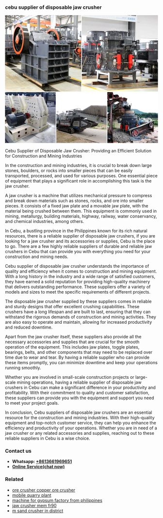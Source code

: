 <h3>cebu supplier of disposable jaw crusher</h3><img src='1702260054.jpg' alt=''><p>Cebu Supplier of Disposable Jaw Crusher: Providing an Efficient Solution for Construction and Mining Industries</p><p>In the construction and mining industries, it is crucial to break down large stones, boulders, or rocks into smaller pieces that can be easily transported, processed, and used for various purposes. One essential piece of equipment that plays a significant role in accomplishing this task is the jaw crusher.</p><p>A jaw crusher is a machine that utilizes mechanical pressure to compress and break down materials such as stones, rocks, and ore into smaller pieces. It consists of a fixed jaw plate and a movable jaw plate, with the material being crushed between them. This equipment is commonly used in mining, metallurgy, building materials, highway, railway, water conservancy, and chemical industries, among others.</p><p>In Cebu, a bustling province in the Philippines known for its rich natural resources, there is a reliable supplier of disposable jaw crushers, if you are looking for a jaw crusher and its accessories or supplies, Cebu is the place to go. There are a few highly reliable suppliers of durable and reliable jaw crushers in Cebu that can provide you with everything you need for your construction and mining needs.</p><p>Cebu supplier of disposable jaw crusher understands the importance of quality and efficiency when it comes to construction and mining equipment. With a long history in the industry and a wide range of satisfied customers, they have earned a solid reputation for providing high-quality machinery that delivers outstanding performance. These suppliers offer a variety of models and sizes to meet the specific requirements of different projects.</p><p>The disposable jaw crusher supplied by these suppliers comes in reliable and sturdy designs that offer excellent crushing capabilities. These crushers have a long lifespan and are built to last, ensuring that they can withstand the rigorous demands of construction and mining activities. They are also easy to operate and maintain, allowing for increased productivity and reduced downtime.</p><p>Apart from the jaw crusher itself, these suppliers also provide all the necessary accessories and supplies that are crucial for the smooth operation of the equipment. This includes jaw plates, toggle plates, bearings, belts, and other components that may need to be replaced over time due to wear and tear. By having a reliable supplier who can provide these items promptly, you can minimize downtime and keep your operations running smoothly.</p><p>Whether you are involved in small-scale construction projects or large-scale mining operations, having a reliable supplier of disposable jaw crushers in Cebu can make a significant difference in your productivity and profitability. With their commitment to quality and customer satisfaction, these suppliers can provide you with the equipment and support you need to meet your project goals.</p><p>In conclusion, Cebu suppliers of disposable jaw crushers are an essential resource for the construction and mining industries. With their high-quality equipment and top-notch customer service, they can help you enhance the efficiency and productivity of your operations. Whether you are in need of a jaw crusher or any related accessories and supplies, reaching out to these reliable suppliers in Cebu is a wise choice.</p><h3>Contact us</h3><ul><li><strong>Whatsapp:&nbsp;<a href="https://wa.me/8613661969651">+8613661969651</a></strong></li><li><a href="https://swt.shibang-china.com/?git&amp;zhl&amp;cebu supplier of disposable jaw crusher"><strong>Online Service(chat now)</strong></a></li></ul><h3>Related</h3><ul><li><a href='ore crusher copper ore crusher.md'>ore crusher copper ore crusher</a></li><li><a href='mobile quarry plant.md'>mobile quarry plant</a></li><li><a href='machine for gypsum factory from philippines.md'>machine for gypsum factory from philippines</a></li><li><a href='jaw crusher mem fr90.md'>jaw crusher mem fr90</a></li><li><a href='m sand crusher in district.md'>m sand crusher in district</a></li></ul>